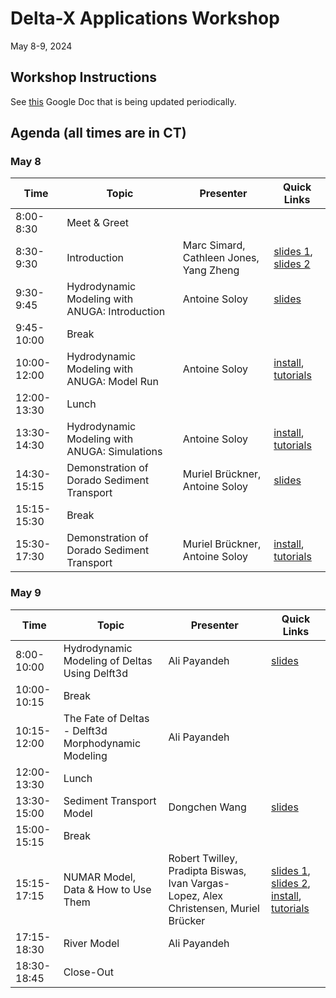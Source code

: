 # Delta-X Applications Workshop
May 8-9, 2024  

## Workshop Instructions
See [this](https://docs.google.com/document/d/1vlykr5kp8t-2cXk17LA2tKUy97WKpe-J/) Google Doc that is being updated periodically. 

## Agenda (all times are in CT)
### May 8
| Time | Topic | Presenter | Quick Links |
| - | - | - | - |
| 8:00-8:30 | Meet & Greet  |  |  |
| 8:30-9:30 |  Introduction | Marc Simard, Cathleen Jones, Yang Zheng | [slides 1](slides/0A_DeltaX_Intro_Simard.pdf), [slides 2](slides/0B_DeltaX_DataOverview_Jones.pdf) |
| 9:30-9:45 | Hydrodynamic Modeling with ANUGA: Introduction | Antoine Soloy | [slides](slides/1_HydrodynamicModeling_ANUGA.pdf) |
| 9:45-10:00  | Break  |  |  |
| 10:00-12:00 | Hydrodynamic Modeling with ANUGA: Model Run | Antoine Soloy | [install](installation_files/anuga_dorado.yml), [tutorials](tutorials/1_HydrodynamicModeling_ANUGA) |
| 12:00-13:30  | Lunch  |  |  |
| 13:30-14:30 | Hydrodynamic Modeling with ANUGA: Simulations | Antoine Soloy | [install](installation_files/anuga_dorado.yml), [tutorials](tutorials/1_HydrodynamicModeling_ANUGA) |
| 14:30-15:15 | Demonstration of Dorado Sediment Transport | Muriel Brückner, Antoine Soloy | [slides](slides/2_SedimentTransport_Dorado.pdf)   |
| 15:15-15:30 | Break  |  |  |
| 15:30-17:30 | Demonstration of Dorado Sediment Transport | Muriel Brückner, Antoine Soloy | [install](installation_files/anuga_dorado.yml), [tutorials](tutorials/2_SedimentTransport_Dorado) |

### May 9
| Time | Topic | Presenter | Quick Links |
| - | - | - | - |
| 8:00-10:00 | Hydrodynamic Modeling of Deltas Using Delft3d | Ali Payandeh | [slides](slides/3-4_HydrodynamicMorphodynamic_Delf3d.pdf) |
| 10:00-10:15 | Break |  |  |
| 10:15-12:00 | The Fate of Deltas - Delft3d Morphodynamic Modeling | Ali Payandeh |  |
| 12:00-13:30 | Lunch |  |  |
| 13:30-15:00 | Sediment Transport Model | Dongchen Wang | [slides](slides/5_SedimentTransportMatlab_Wang.pdf) |
| 15:00-15:15 | Break |  |  |
| 15:15-17:15 | NUMAR Model, Data & How to Use Them | Robert Twilley, Pradipta Biswas, Ivan Vargas-Lopez, Alex Christensen, Muriel Brücker | [slides 1](slides/6A_NUMARModel_Twilley.pdf), [slides 2](slides/6B_NUMARModel_Biswas.pdf), [install](installation_files/numar.yml), [tutorials](tutorials/6_NUMARModel) |
| 17:15-18:30 | River Model | Ali Payandeh |  |
| 18:30-18:45 | Close-Out |  |  |
